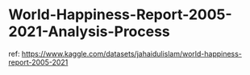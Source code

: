 # World-Happiness-Report-2005-2021-Analysis-Process
ref: https://www.kaggle.com/datasets/jahaidulislam/world-happiness-report-2005-2021
